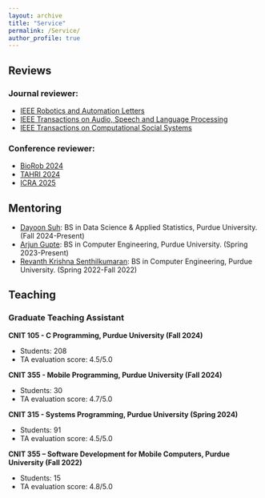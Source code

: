 ```yaml
---
layout: archive
title: "Service"
permalink: /Service/
author_profile: true
---
```


## Reviews
### Journal reviewer:
- [IEEE Robotics and Automation Letters](https://www.ieee-ras.org/publications/ra-l)
- [IEEE Transactions on Audio, Speech and Language Processing](https://ieeexplore.ieee.org/xpl/RecentIssue.jsp?punumber=6570655)
- [IEEE Transactions on Computational Social Systems](https://ieeexplore.ieee.org/xpl/RecentIssue.jsp?punumber=6570650)
### Conference reviewer:
- [BioRob 2024](https://www.biorob2024.org/)
- [TAHRI 2024](https://www.tahri.org/)
- [ICRA 2025](https://2025.ieee-icra.org/)

## Mentoring  
- [Dayoon Suh](http://www.smart-laboratory.org/group/Dayoon_Suh.html): BS in Data Science & Applied Statistics, Purdue University. (Fall 2024-Present)
- [Arjun Gupte](http://www.smart-laboratory.org/group/Arjun_Gupte.html): BS in Computer Engineering, Purdue University. (Spring 2023-Present)
- [Revanth Krishna Senthilkumaran](http://www.smart-laboratory.org/group/Revanth_Krishna_Senthilkumaran.html): BS in Computer Engineering, Purdue University. (Spring 2022-Fall 2022)

## Teaching
### Graduate Teaching Assistant

**CNIT 105 - C Programming, Purdue University (Fall 2024)**
- Students: 208
- TA evaluation score: 4.5/5.0

**CNIT 355 - Mobile Programming, Purdue University (Fall 2024)**
- Students: 30
- TA evaluation score: 4.7/5.0

**CNIT 315 - Systems Programming, Purdue University (Spring 2024)**
- Students: 91
- TA evaluation score: 4.5/5.0

**CNIT 355 – Software Development for Mobile Computers, Purdue University (Fall 2022)**
- Students: 15
- TA evaluation score: 4.8/5.0




